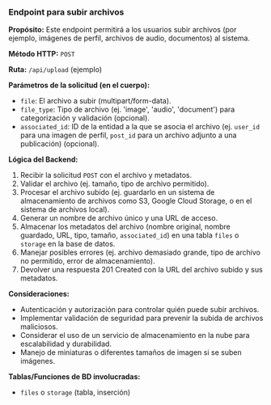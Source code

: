### Endpoint para subir archivos

**Propósito:** Este endpoint permitirá a los usuarios subir archivos (por ejemplo, imágenes de perfil, archivos de audio, documentos) al sistema.

**Método HTTP:** `POST`

**Ruta:** `/api/upload` (ejemplo)

**Parámetros de la solicitud (en el cuerpo):**
-   `file`: El archivo a subir (multipart/form-data).
-   `file_type`: Tipo de archivo (ej. 'image', 'audio', 'document') para categorización y validación (opcional).
-   `associated_id`: ID de la entidad a la que se asocia el archivo (ej. `user_id` para una imagen de perfil, `post_id` para un archivo adjunto a una publicación) (opcional).

**Lógica del Backend:**
1.  Recibir la solicitud `POST` con el archivo y metadatos.
2.  Validar el archivo (ej. tamaño, tipo de archivo permitido).
3.  Procesar el archivo subido (ej. guardarlo en un sistema de almacenamiento de archivos como S3, Google Cloud Storage, o en el sistema de archivos local).
4.  Generar un nombre de archivo único y una URL de acceso.
5.  Almacenar los metadatos del archivo (nombre original, nombre guardado, URL, tipo, tamaño, `associated_id`) en una tabla `files` o `storage` en la base de datos.
6.  Manejar posibles errores (ej. archivo demasiado grande, tipo de archivo no permitido, error de almacenamiento).
7.  Devolver una respuesta 201 Created con la URL del archivo subido y sus metadatos.

**Consideraciones:**
-   Autenticación y autorización para controlar quién puede subir archivos.
-   Implementar validación de seguridad para prevenir la subida de archivos maliciosos.
-   Considerar el uso de un servicio de almacenamiento en la nube para escalabilidad y durabilidad.
-   Manejo de miniaturas o diferentes tamaños de imagen si se suben imágenes.

**Tablas/Funciones de BD involucradas:**
-   `files` o `storage` (tabla, inserción)